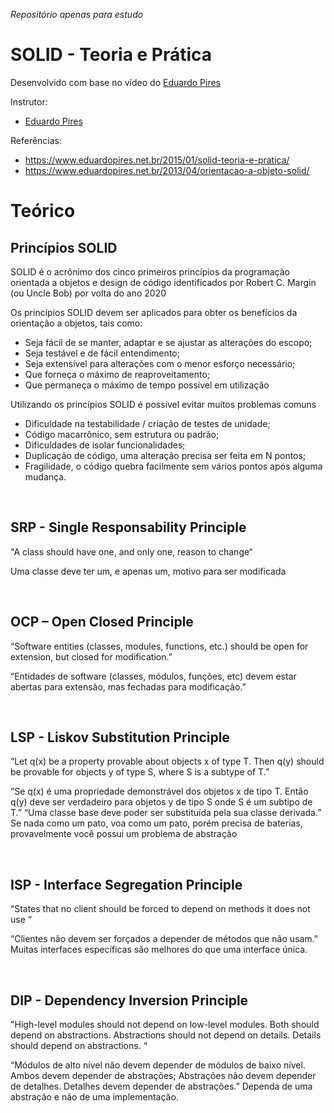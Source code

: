 _Repositório apenas para estudo_

# SOLID - Teoria e Prática

Desenvolvido com base no vídeo do [Eduardo Pires](https://www.youtube.com/watch?v=Q2QdkiX6p_Y)

Instrutor:

- [Eduardo Pires](https://www.eduardopires.net.br/)

Referências:

- https://www.eduardopires.net.br/2015/01/solid-teoria-e-pratica/
- https://www.eduardopires.net.br/2013/04/orientacao-a-objeto-solid/

# Teórico

## Princípios SOLID

SOLID é o acrônimo dos cinco primeiros princípios da programação orientada a objetos e design de código identificados por Robert C. Margin (ou Uncle Bob) por volta do ano 2020

Os princípios SOLID devem ser aplicados para obter os benefícios da orientação a objetos, tais como:

- Seja fácil de se manter, adaptar e se ajustar as alterações do escopo;
- Seja testável e de fácil entendimento;
- Seja extensível para alterações com o menor esforço necessário;
- Que forneça o máximo de reaproveitamento;
- Que permaneça o máximo de tempo possível em utilização

Utilizando os princípios SOLID é possível evitar muitos problemas comuns

- Dificuldade na testabilidade / criação de testes de unidade;
- Código macarrônico, sem estrutura ou padrão;
- Dificuldades de isolar funcionalidades;
- Duplicação de código, uma alteração precisa ser feita em N pontos;
- Fragilidade, o código quebra facilmente sem vários pontos após alguma mudança.

<br>

## SRP - Single Responsability Principle

"A class should have one, and only one, reason to change“

Uma classe deve ter um, e apenas um, motivo para ser modificada

<br>

## OCP – Open Closed Principle

“Software entities (classes, modules, functions, etc.) should be open for extension, but closed for modification.”

“Entidades de software (classes, módulos, funções, etc) devem estar abertas para extensão, mas fechadas para modificação.”

<br>

## LSP - Liskov Substitution Principle

“Let q(x) be a property provable about objects x of type T. Then q(y) should be provable for objects y of type S, where S is a subtype of T.”

“Se q(x) é uma propriedade demonstrável dos objetos x de tipo T. Então q(y) deve ser verdadeiro para objetos y de tipo S onde S é um subtipo de T.” “Uma classe base deve poder ser substituída pela sua classe derivada.” Se nada como um pato, voa como um pato, porém precisa de baterias, provavelmente você possui um problema de abstração

<br>

## ISP - Interface Segregation Principle

“States that no client should be forced to depend on methods it does not use “

“Clientes não devem ser forçados a depender de métodos que não usam.” Muitas interfaces específicas são melhores do que uma interface única.

<br>

## DIP - Dependency Inversion Principle

"High-level modules should not depend on low-level modules. Both should depend on abstractions. Abstractions should not depend on details. Details should depend on abstractions. “

“Módulos de alto nível não devem depender de módulos de baixo nível. Ambos devem depender de abstrações; Abstrações não devem depender de detalhes. Detalhes devem depender de abstrações.” Dependa de uma abstração e não de uma implementação.
